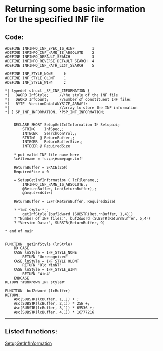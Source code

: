 <link rel="stylesheet" type="text/css" href="../css/win32api.css">  
<link rel="stylesheet" href="https://cdnjs.cloudflare.com/ajax/libs/font-awesome/4.7.0/css/font-awesome.min.css">

# Returning some basic information for the specified INF file

## Code:
```foxpro  
#DEFINE INFINFO_INF_SPEC_IS_HINF        1
#DEFINE INFINFO_INF_NAME_IS_ABSOLUTE    2
#DEFINE INFINFO_DEFAULT_SEARCH          3
#DEFINE INFINFO_REVERSE_DEFAULT_SEARCH  4
#DEFINE INFINFO_INF_PATH_LIST_SEARCH    5

#DEFINE INF_STYLE_NONE     0
#DEFINE INF_STYLE_OLDNT    1
#DEFINE INF_STYLE_WIN4     2

*| typedef struct _SP_INF_INFORMATION {
*|   DWORD InfStyle;     //the style of the INF file
*|   DWORD InfCount;     //number of constituent INF files
*|   BYTE  VersionData[ANYSIZE_ARRAY];
*|                       //array to store the INF information
*| } SP_INF_INFORMATION, *PSP_INF_INFORMATION;


	DECLARE SHORT SetupGetInfInformation IN Setupapi;
		STRING    InfSpec,;
		INTEGER   SearchControl,;
		STRING  @ ReturnBuffer,;
		INTEGER   ReturnBufferSize,;
		INTEGER @ RequiredSize

	* put valid INF file name here
	lcFilename = "c:\a\Homepage.inf"

	ReturnBuffer = SPACE(250)
	RequiredSize = 0

	= SetupGetInfInformation ( lcFilename,;
		INFINFO_INF_NAME_IS_ABSOLUTE,;
		@ReturnBuffer, Len(ReturnBuffer),;
		@RequiredSize)

	ReturnBuffer = LEFT(ReturnBuffer, RequiredSize)

	? "INF Style:",;
		getInfStyle (buf2dword (SUBSTR(ReturnBuffer, 1,4)))
	? "Number of INF files:", buf2dword (SUBSTR(ReturnBuffer, 5,4))
	? "Version Data:", SUBSTR(ReturnBuffer, 9)

* end of main


FUNCTION  getInfStyle (lnStyle)
	DO CASE
	CASE lnStyle = INF_STYLE_NONE
		RETURN "Unrecognized"
	CASE lnStyle = INF_STYLE_OLDNT
		RETURN "Old WinNT"
	CASE lnStyle = INF_STYLE_WIN4
		RETURN "Win4"
	ENDCASE
RETURN "#unknown INF style#"

FUNCTION  buf2dword (lcBuffer)
RETURN;
	Asc(SUBSTR(lcBuffer, 1,1)) + ;
	Asc(SUBSTR(lcBuffer, 2,1)) * 256 +;
	Asc(SUBSTR(lcBuffer, 3,1)) * 65536 +;
	Asc(SUBSTR(lcBuffer, 4,1)) * 16777216  
```  
***  


## Listed functions:
[SetupGetInfInformation](../libraries/setupapi/SetupGetInfInformation.md)  
